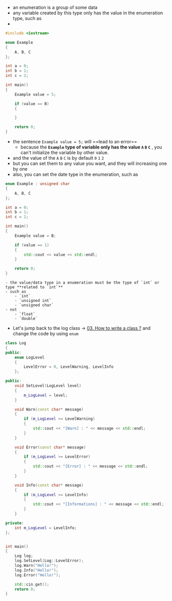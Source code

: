 - an enumeration is a group of some data
- any variable created by this type only has the value in the enumeration type, such as
- 
```Cpp
#include <iostream>

enum Example
{
	A, B, C
};

int a = 0;
int b = 1;
int c = 2;

int main()
{
	Example value = 5;

	if (value == B)
	{

	}

	return 0;
}
```

- the sentence `Example value = 5;` will ==lead to an error==
	- because the **`Example` type of variable only has the value `A` `B` `C`** , you can't initialize the variable by other value.
- and the value of the `A` `B` `C` is by default `0` `1` `2`
- but you can set them to any value you want, and they will increasing one by one
- also, you can set the date type in the enumeration, such as

```Cpp
enum Example : unsigned char
{
	A, B, C
};

int a = 0;
int b = 1;
int c = 2;

int main()
{
	Example value = B;

	if (value == 1)
	{
		std::cout << value << std::endl;
	}

	return 0;
}
```

```ad-attention
- the value/data type in a enumeration must be the type of `int` or type **related to `int`**
- such as
	- `int`
	- `unsigned int`
	- `unsigned char`
- not
	- `float`
	- `double`
```

- Let's jump back to the log class -> [03. How to write a class ?](../02%20Class/03.%20How%20to%20write%20a%20class%20?.md) and change the code by using `enum` 

```Cpp
class Log
{
public:
	enum LogLevel
	{
		LevelError = 0, LevelWarning, LevelInfo
	};

public:
	void SetLevel(LogLevel level)
	{
		m_LogLevel = level;
	}

	void Warn(const char* message)
	{
		if (m_LogLevel >= LevelWarning)
		{
			std::cout << "[Warn] : " << message << std::endl;
		}
	}

	void Error(const char* message)
	{
		if (m_LogLevel >= LevelError)
		{
			std::cout << "[Error] : " << message << std::endl;
		}
	}

	void Info(const char* message)
	{
		if (m_LogLevel >= LevelInfo)
		{
			std::cout << "[Informations] : " << message << std::endl;
		}
	}

private:
	int m_LogLevel = LevelInfo;
};


int main()
{
	Log log;
	log.SetLevel(Log::LevelError);
	log.Warn("Hello!");
	log.Info("Hello!");
	log.Error("Hello!");

	std::cin.get();
	return 0;
}
```